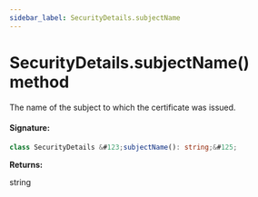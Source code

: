 ```yaml
---
sidebar_label: SecurityDetails.subjectName
---
```


# SecurityDetails.subjectName() method

The name of the subject to which the certificate was issued.

#### Signature:

```typescript
class SecurityDetails &#123;subjectName(): string;&#125;
```

**Returns:**

string
